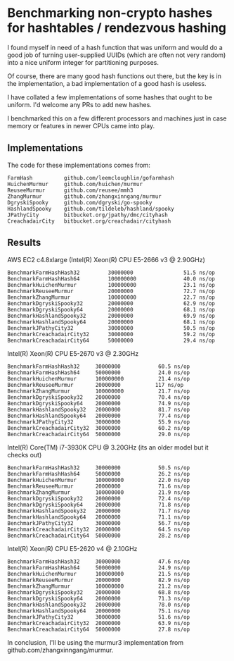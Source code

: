# Benchmarking non-crypto hashes for hashtables / rendezvous hashing

I found myself in need of a hash function that was uniform and would do a
good job of turning user-supplied UUIDs (which are often not very random)
into a nice uniform integer for partitioning purposes.

Of course, there are many good hash functions out there, but the key is
in the implementation, a bad implementation of a good hash is useless.

I have collated a few implementations of some hashes that ought to be
uniform. I'd welcome any PRs to add new hashes.

I benchmarked this on a few different processors and machines just in
case memory or features in newer CPUs came into play.

## Implementations

The code for these implementations comes from:

```
FarmHash          github.com/leemcloughlin/gofarmhash
HuichenMurmur     github.com/huichen/murmur
ReuseeMurmur      github.com/reusee/mmh3
ZhangMurmur       github.com/zhangxinngang/murmur
DgryskiSpooky     github.com/dgryski/go-spooky
HashlandSpooky    github.com/tildeleb/hashland/spooky
JPathyCity        bitbucket.org/jpathy/dmc/cityhash
CreachadairCity   bitbucket.org/creachadair/cityhash
```

## Results

AWS EC2 c4.8xlarge (Intel(R) Xeon(R) CPU E5-2666 v3 @ 2.90GHz)
```
BenchmarkFarmHashHash32         30000000                51.5 ns/op
BenchmarkFarmHashHash64         100000000               40.0 ns/op
BenchmarkHuichenMurmur          100000000               23.1 ns/op
BenchmarkReuseeMurmur           20000000                72.7 ns/op
BenchmarkZhangMurmur            100000000               22.7 ns/op
BenchmarkDgryskiSpooky32        20000000                62.9 ns/op
BenchmarkDgryskiSpooky64        20000000                68.1 ns/op
BenchmarkHashlandSpooky32       20000000                69.9 ns/op
BenchmarkHashlandSpooky64       20000000                68.1 ns/op
BenchmarkJPathyCity32           30000000                50.5 ns/op
BenchmarkCreachadairCity32      30000000                59.2 ns/op
BenchmarkCreachadairCity64      50000000                29.4 ns/op
```

Intel(R) Xeon(R) CPU E5-2670 v3 @ 2.30GHz
```
BenchmarkFarmHashHash32   	30000000	        60.5 ns/op
BenchmarkFarmHashHash64   	50000000	        24.0 ns/op
BenchmarkHuichenMurmur    	100000000	        21.4 ns/op
BenchmarkReuseeMurmur     	20000000	       117 ns/op
BenchmarkZhangMurmur      	100000000	        21.7 ns/op
BenchmarkDgryskiSpooky32  	20000000	        70.4 ns/op
BenchmarkDgryskiSpooky64  	20000000	        74.9 ns/op
BenchmarkHashlandSpooky32 	20000000	        81.7 ns/op
BenchmarkHashlandSpooky64 	20000000	        77.4 ns/op
BenchmarkJPathyCity32     	30000000	        55.9 ns/op
BenchmarkCreachadairCity32	30000000	        60.2 ns/op
BenchmarkCreachadairCity64	50000000	        29.0 ns/op
```

Intel(R) Core(TM) i7-3930K CPU @ 3.20GHz (its an older model but it checks out)

```
BenchmarkFarmHashHash32   	30000000	        50.5 ns/op
BenchmarkFarmHashHash64   	50000000	        26.2 ns/op
BenchmarkHuichenMurmur    	100000000	        22.0 ns/op
BenchmarkReuseeMurmur     	20000000	        71.6 ns/op
BenchmarkZhangMurmur      	100000000	        21.9 ns/op
BenchmarkDgryskiSpooky32  	20000000	        72.4 ns/op
BenchmarkDgryskiSpooky64  	20000000	        71.8 ns/op
BenchmarkHashlandSpooky32 	20000000	        71.7 ns/op
BenchmarkHashlandSpooky64 	20000000	        71.1 ns/op
BenchmarkJPathyCity32     	30000000	        56.7 ns/op
BenchmarkCreachadairCity32	20000000	        64.5 ns/op
BenchmarkCreachadairCity64	50000000	        28.2 ns/op
```

Intel(R) Xeon(R) CPU E5-2620 v4 @ 2.10GHz
```
BenchmarkFarmHashHash32   	30000000	        47.6 ns/op
BenchmarkFarmHashHash64   	50000000	        24.9 ns/op
BenchmarkHuichenMurmur    	100000000	        21.5 ns/op
BenchmarkReuseeMurmur     	20000000	        82.9 ns/op
BenchmarkZhangMurmur      	100000000	        21.2 ns/op
BenchmarkDgryskiSpooky32  	20000000	        68.8 ns/op
BenchmarkDgryskiSpooky64  	20000000	        71.3 ns/op
BenchmarkHashlandSpooky32 	20000000	        78.0 ns/op
BenchmarkHashlandSpooky64 	20000000	        75.1 ns/op
BenchmarkJPathyCity32     	30000000	        51.6 ns/op
BenchmarkCreachadairCity32	20000000	        63.9 ns/op
BenchmarkCreachadairCity64	50000000	        27.8 ns/op
```

In conclusion, I'll be using the murmur3 implementation from github.com/zhangxinngang/murmur.
